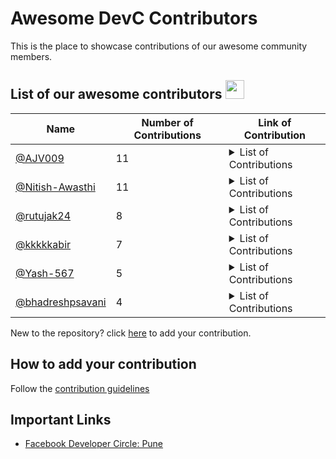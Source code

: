 # Awesome DevC Contributors
This is the place to showcase contributions of our awesome community members.
## List of our awesome contributors  <img src="https://media.giphy.com/media/STlF2GH4HbeZAAXlq5/giphy.gif" width="30px">

| Name | Number of Contributions | Link of Contribution|
| --- | --- | --- |
| [@AJV009](https://github.io/AJV009) | 11 | <details> <summary>List of Contributions </summary> - [Update DevCGlobalDirectory.md](https://github.com/fbdevelopercircles/FbDevcCommunityContent/pull/74) <br> - [Grammar patch 1 (.md)](https://github.com/pytorch/pytorch/pull/41599) <br> - [Update #2](https://github.com/AJV009/pytorch/pull/2) <br> - [Quick Update #1](https://github.com/AJV009/pytorch/pull/1) <br> - [Update CONTRIBUTING.md #41584](https://github.com/pytorch/pytorch/pull/41584) <br> - [Update CHANGELOG.md #787](https://github.com/facebookresearch/hydra/pull/787) <br> - [rebase_n_readme_fix #1](https://github.com/AnujVijjan/Flappy-Bird-Game/pull/1) <br> - [Create README.md #1](https://github.com/prkapadnis/Look-Based-Media-Player/pull/1) <br> - [Update README.md #1](https://github.com/dhananjay1438/google_keep_cli/pull/1) <br> - [DevC:Pune Link fix! #42](https://github.com/fbdevelopercircles/FbDevcCommunityContent/pull/42) <br> - [Update README.md #2](https://github.com/firmai/financial-machine-learning/pull/2) <br></details> |
| [@Nitish-Awasthi](https://github.io/Nitish-Awasthi) | 11 | <details> <summary>List of Contributions </summary> - [Bot replies fixes in src/services/messenger.py](https://github.com/fbdevelopercircles/open-source-edu-bot/pull/117) <br> - [Updated src/services/messenger.py](https://github.com/fbdevelopercircles/open-source-edu-bot/pull/115) <br> - [UPDATED hydra/website/versioned_docs/version-0.11/intro.md](https://github.com/facebookresearch/hydra/pull/865) <br> - [hydra/website/docs/intro.md UPDATED](https://github.com/facebookresearch/hydra/pull/864) <br> - [Updated rome/README.md](https://github.com/romefrontend/rome/pull/897) <br> - [Typescript Language Specification amended](https://github.com/microsoft/TypeScript/pull/40120) <br> - [Added my details to the list contributors.yaml](https://github.com/fbdevelopercircles/open-source-edu-bot/pull/118) <br> - [Replaced blacklist with blocklist](https://github.com/pytorch/pytorch/pull/42097) <br> - [Changed Blacklisted to Blocklisted](https://github.com/pytorch/pytorch/pull/42100) <br> - [Gif added](https://github.com/devcpune/Awesome-DevC-Contributors/pull/26) <br> - [reformatted and rectified document vmaf/README.md](https://github.com/Netflix/vmaf/pull/656) <br></details> |
| [@rutujak24](https://github.io/rutujak24) | 8 | <details> <summary>List of Contributions </summary> - [Content Changes](https://github.com/facebookresearch/ClassyVision/pull/578) <br> - [Grammer Updates](https://github.com/facebookincubator/spectrum/pull/217) <br> - [Grammatical Errors Corrected](https://github.com/facebook/facebook-python-business-sdk/pull/570) <br> - [Added Learning Resources](https://github.com/fbdevelopercircles/FbDevcCommunityContent/pull/214) <br> - [Corrected Errors](https://github.com/nic-delhi/AarogyaSetu_Android/pull/505) <br> - [Machine Learning Project](https://github.com/devcpune/kaleidoscope/pull/11) <br> - [Corrected Grammatical Errors](https://github.com/devcpune/devcpune.github.io/pull/5) <br> - [Python Code](https://github.com/dotQuestionmark/Python4DS/pull/4) <br></details> |
| [@kkkkkabir](https://github.io/kkkkkabir) | 7 | <details> <summary>List of Contributions </summary> - [Updated README.md with my name](https://github.com/EddieJaoudeCommunity/hacktoberfest-practice/pull/93) <br> - [Add Kabir Jain to Contributors list](https://github.com/firstcontributions/first-contributions/pull/29649) <br> - [Added a machine learning website to Blogs section](https://github.com/fbdevelopercircles/FbDevcCommunityContent/pull/223) <br> - [Added hackathons section](https://github.com/fbdevelopercircles/FbDevcCommunityContent/pull/113) <br> - [Removed link "Google Reskilling India Program Pluralsight"](https://github.com/dipakkr/A-to-Z-Resources-for-Students/pull/1281) <br> - [Update CONTRIBUTORS.md](https://github.com/dipakkr/A-to-Z-Resources-for-Students/pull/1280) <br> - [Update README.md](https://github.com/matiassingers/awesome-readme/pull/135) <br></details> |
| [@Yash-567](https://github.io/Yash-567) | 5 | <details> <summary>List of Contributions </summary> - [Added pip install guide for ParlAI](https://github.com/facebookresearch/ParlAI/pull/2959) <br> - [ClassyVision Typo](https://github.com/facebookresearch/ClassyVision/pull/595) <br> - [Added guidance for model compression task](https://github.com/facebookresearch/fastText/pull/1113) <br> - [Summer Internship 2021](https://github.com/Pitt-CSC/Summer2021-Internships/pull/48) <br> - [Detectron2 updated Write model with proper explanation](https://github.com/facebookresearch/detectron2/pull/1876) <br></details> |
| [@bhadreshpsavani](https://github.io/bhadreshpsavani) | 4 | <details> <summary>List of Contributions </summary> - [Fixed broken link](https://github.com/fbdevelopercircles/FbDevcCommunityContent/pull/183) <br> - [Updated contributing.md](https://github.com/devcpune/kaleidoscope/pull/6) <br> - [dded CODE_OF_CONDUCT.md](https://github.com/devcpune/devcpune.github.io/pull/4) <br> - [it: need a space after the dot in the message (before "Make")](https://github.com/facebook/codemod/pull/118) <br></details> |
<!-- End of Leaderbaord-->
New to the repository? click [here](https://github.com/devcpune/Awesome-DevC-Contributors/issues/new?assignees=&labels=&template=new-contributor.md&title=add%7C0036) to add your contribution.
## How to add your contribution
Follow the [contribution guidelines](CONTRIBUTING.md)

## Important Links

- [Facebook Developer Circle: Pune](https://www.facebook.com/groups/DevCPune/)
